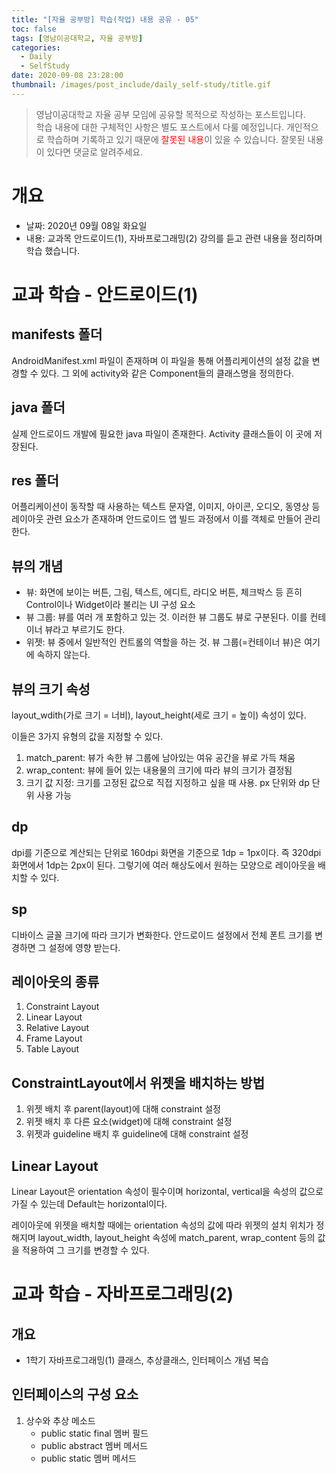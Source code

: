 ```yaml
---
title: "[자율 공부방] 학습(작업) 내용 공유 - 05"
toc: false
tags: [영남이공대학교, 자율 공부방]
categories:
  - Daily
  - SelfStudy
date: 2020-09-08 23:28:00
thumbnail: /images/post_include/daily_self-study/title.gif
---
```

> 영남이공대학교 자율 공부 모임에 공유할 목적으로 작성하는 포스트입니다.  
> 학습 내용에 대한 구체적인 사항은 별도 포스트에서 다룰 예정입니다.
> 개인적으로 학습하며 기록하고 있기 때문에 <font color='red'>잘못된 내용</font>이 있을 수 있습니다. 잘못된 내용이 있다면 댓글로 알려주세요.  

# 개요
* 날짜: 2020년 09월 08일 화요일
* 내용: 교과목 안드로이드(1), 자바프로그래밍(2) 강의를 듣고 관련 내용을 정리하며 학습 했습니다.

# 교과 학습 - 안드로이드(1)
## manifests 폴더
AndroidManifest.xml 파일이 존재하며 이 파일을 통해 어플리케이션의 설정 값을 변경할 수 있다. 그 외에 activity와 같은 Component들의 클래스명을 정의한다.

## java 폴더
실제 안드로이드 개발에 필요한 java 파일이 존재한다. Activity 클래스들이 이 곳에 저장된다.
   
## res 폴더
어플리케이션이 동작할 때 사용하는 텍스트 문자열, 이미지, 아이콘, 오디오, 동영상 등 레이아웃 관련 요소가 존재하며 안드로이드 앱 빌드 과정에서 이를 객체로 만들어 관리한다.

## 뷰의 개념
* 뷰: 화면에 보이는 버튼, 그림, 텍스트, 에디트, 라디오 버튼, 체크박스 등 흔히 Control이나 Widget이라 불리는 UI 구성 요소
* 뷰 그룹: 뷰를 여러 개 포함하고 있는 것. 이러한 뷰 그룹도 뷰로 구분된다. 이를 컨테이너 뷰라고 부르기도 한다.
* 위젯: 뷰 중에서 일반적인 컨트롤의 역할을 하는 것. 뷰 그룹(=컨테이너 뷰)은 여기에 속하지 않는다.

## 뷰의 크기 속성
layout_wdith(가로 크기 = 너비), layout_height(세로 크기 = 높이) 속성이 있다.

이들은 3가지 유형의 값을 지정할 수 있다.
1. match_parent: 뷰가 속한 뷰 그룹에 남아있는 여유 공간을 뷰로 가득 채움
2. wrap_content: 뷰에 들어 있는 내용물의 크기에 따라 뷰의 크기가 결정됨
3. 크기 값 지정: 크기를 고정된 값으로 직접 지정하고 싶을 때 사용. px 단위와 dp 단위 사용 가능

## dp
dpi를 기준으로 계산되는 단위로 160dpi 화면을 기준으로 1dp = 1px이다. 즉 320dpi 화면에서 1dp는 2px이 된다. 그렇기에 여러 해상도에서 원하는 모양으로 레이아웃을 배치할 수 있다.

## sp
디바이스 글꼴 크기에 따라 크기가 변화한다. 안드로이드 설정에서 전체 폰트 크기를 변경하면 그 설정에 영향 받는다.

## 레이아웃의 종류
1. Constraint Layout
2. Linear Layout
3. Relative Layout
4. Frame Layout
5. Table Layout

## ConstraintLayout에서 위젯을 배치하는 방법
1. 위젯 배치 후 parent(layout)에 대해 constraint 설정
2. 위젯 배치 후 다른 요소(widget)에 대해 constraint 설정
3. 위젯과 guideline 배치 후 guideline에 대해 constraint 설정

## Linear Layout
Linear Layout은 orientation 속성이 필수이며 horizontal, vertical을 속성의 값으로 가질 수 있는데 Default는 horizontal이다.

레이아웃에 위젯을 배치할 때에는 orientation 속성의 값에 따라 위젯의 설치 위치가 정해지며 layout_width, layout_height 속성에 match_parent, wrap_content 등의 값을 적용하여 그 크기를 변경할 수 있다.

# 교과 학습 - 자바프로그래밍(2)
## 개요
* 1학기 자바프로그래밍(1) 클래스, 추상클래스, 인터페이스 개념 복습

## 인터페이스의 구성 요소
1. 상수와 추상 메소드
    * public static final 멤버 필드
    * public abstract 멤버 메서드
    * public static 멤버 메서드
   